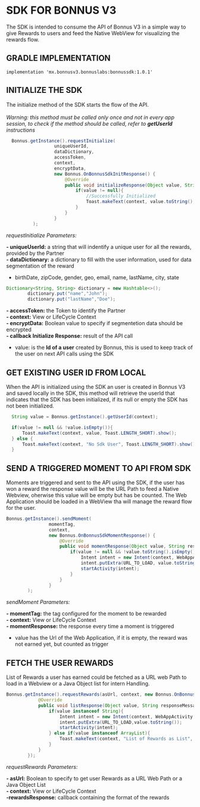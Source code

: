 # SDK FOR BONNUS V3

The SDK is intended to consume the API of Bonnus V3 in a simple way to give Rewards to users and feed the Native WebView for visualizing the rewards flow.

## GRADLE IMPLEMENTATION

```
implementation 'mx.bonnusv3.bonnuslabs:bonnussdk:1.0.1'
```
## INITIALIZE THE SDK

The initialize method of the SDK starts the flow of the API. <br/><br/>
_Warning: this method must be called only once and not in every app session, to check if the method should be called, refer to __getUserId__ instructions_

```java
  Bonnus.getInstance().requestInitialize(
                  uniqueUserId,
                  dataDictionary,
                  accessToken,
                  context,
                  encryptData,
                  new Bonnus.OnBonnusSdkInitResponse() {
                      @Override
                      public void initializeResponse(Object value, String responseMessage) {
                          if(value != null){
                              //Successfully Initialized
                              Toast.makeText(context, value.toString(), Toast.LENGTH_SHORT).show();
                          }
                      }
                  }
          );     
```

_requestInitialize Parameters:_

  __- uniqueUserId:__ a string that will indentify a unique user for all the rewards, provided by the Partner <br />
  __- dataDictionary:__ a dictionary to fill with the user information, used for data segmentation of the reward <br />
  - birthDate, zipCode, gender, geo, email, name, lastName, city, state <br />

  ```java
  Dictionary<String, String> dictionary = new Hashtable<>();
          dictionary.put("name","John");
          dictionary.put("lastName","Doe");
  ```
  __- accessToken:__ the Token to identify the Partner <br />
  __- context:__ View or LifeCycle Context <br />
  __- encryptData:__ Boolean value to specify if segmentetion data should be encrypted <br />
  __- callback Initialize Response:__ result of the API call <br />
  - value: is the **Id of a user** created by Bonnus, this is used to keep track of the user on next API calls using the SDK<br />


## GET EXISTING USER ID FROM LOCAL

When the API is initialized using the SDK an user is created in Bonnus V3 and saved locally in the SDK, this method will retrieve the userId that indicates that the SDK has been initialized, if its null or empty the SDK has not been initialized.

```java
  String value = Bonnus.getInstance().getUserId(context);

  if(value != null && !value.isEmpty()){
      Toast.makeText(context, value, Toast.LENGTH_SHORT).show();
  } else {
      Toast.makeText(context, "No Sdk User", Toast.LENGTH_SHORT).show();
  }
```

## SEND A TRIGGERED MOMENT TO API FROM SDK

Moments are triggered and sent to the API using the SDK, if the user has won a reward the response value will be the URL Path to feed a Native Webview, oherwise this value will be empty but has be counted. The Web Application should be loaded in a WebView tha will manage the reward flow for the user.

```java
Bonnus.getInstance().sendMoment(
                momentTag,
                context,
                new Bonnus.OnBonnusSdkMomentResponse() {
                    @Override
                    public void momentResponse(Object value, String responseMessage) {
                        if(value != null && !value.toString().isEmpty()){
                            Intent intent = new Intent(context, WebAppActivity.class);
                            intent.putExtra(URL_TO_LOAD, value.toString());
                            startActivity(intent);
                        }
                    }
                }
        );
```
_sendMoment Parameters:_

__- momentTag:__ the tag configured for the moment to be rewarded<br />
__- context:__ View or LifeCycle Context<br />
__- momentResponse:__ the response every time a moment is triggered<br />
  - value has the Url of the Web Application, if it is empty, the reward was not earned yet, but counted as trigger<br />


## FETCH THE USER REWARDS

List of Rewards a user has earned could be fetched as a URL web Path to load in a Webview or a Java Object list for intern Handling.

```java
Bonnus.getInstance().requestRewards(asUrl, context, new Bonnus.OnBonnusSdkListResponse() {
            @Override
            public void listResponse(Object value, String responseMessage) {
                if(value instanceof String){
                    Intent intent = new Intent(context, WebAppActivity.class);
                    intent.putExtra(URL_TO_LOAD,value.toString());
                    startActivity(intent);
                } else if(value instanceof ArrayList){
                    Toast.makeText(context, "List of Rewards as List", Toast.LENGTH_SHORT).show();
                }
            }
        });
```
_requestRewards Parameters:_

__- asUrl:__ Boolean to specify to get user Rewards as a URL Web Path or a Java Object List <br />
__- context:__ View or LifeCycle Context<br />
__-rewardsResponse:__ callback containing the format of the rewards
